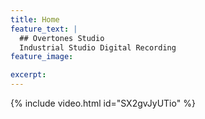 ```yaml
---
title: Home
feature_text: |
  ## Overtones Studio
  Industrial Studio Digital Recording
feature_image:

excerpt: 
---
```


{% include video.html id="SX2gvJyUTio" %}
